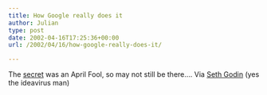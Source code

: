 ```yaml
---
title: How Google really does it
author: Julian
type: post
date: 2002-04-16T17:25:36+00:00
url: /2002/04/16/how-google-really-does-it/

---
```

The <a href="http://www.google.com/technology/pigeonrank.html" target="_blank">secret</a> was an April Fool, so may not still be there&#8230;. Via <a href="http://www.sethgodin.com/sg/blog/sethgodin.html" target="_blank">Seth Godin</a> (yes the ideavirus man)